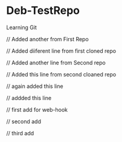 # Deb-TestRepo
Learning Git

// Added another from First Repo

// Added diiferent line from first cloned repo

// Added another line from Second repo

// Added this line from second cloaned repo

// again added this line

// addded this line 

// first add for web-hook

// second add

// third add 
